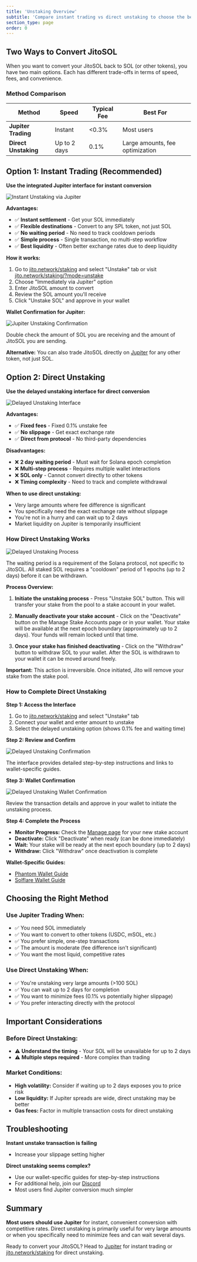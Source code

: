 ```yaml
---
title: 'Unstaking Overview'
subtitle: 'Compare instant trading vs direct unstaking to choose the best method'
section_type: page
order: 0
---
```


## Two Ways to Convert JitoSOL

When you want to convert your JitoSOL back to SOL (or other tokens), you have two main options. Each has different trade-offs in terms of speed, fees, and convenience.

### Method Comparison

| Method | Speed | Typical Fee | Best For |
|--------|-------|-------------|----------|
| **Jupiter Trading** | Instant | <0.3% | Most users |
| **Direct Unstaking** | Up to 2 days | 0.1% | Large amounts, fee optimization |

## Option 1: Instant Trading (Recommended)

**Use the integrated Jupiter interface for instant conversion**

![Instant Unstaking via Jupiter](/shared/images/jitosol/stake-page-unstake-section-unstake-via-jup-flow.png)

**Advantages:**
- ✅ **Instant settlement** - Get your SOL immediately  
- ✅ **Flexible destinations** - Convert to any SPL token, not just SOL
- ✅ **No waiting period** - No need to track cooldown periods
- ✅ **Simple process** - Single transaction, no multi-step workflow
- ✅ **Best liquidity** - Often better exchange rates due to deep liquidity

**How it works:**
1. Go to [jito.network/staking](https://jito.network/staking/) and select "Unstake" tab or visit [jito.network/staking/?mode=unstake](https://jito.network/staking/?mode=unstake)
2. Choose "Immediately via Jupiter" option  
3. Enter JitoSOL amount to convert
4. Review the SOL amount you'll receive
5. Click "Unstake SOL" and approve in your wallet

**Wallet Confirmation for Jupiter:**

![Jupiter Unstaking Confirmation](/shared/images/jitosol/stake-page-wallet-confirm-jup-flow-unstake-jitosol.png)

Double check the amount of SOL you are receiving and the amount of JitoSOL you are sending.

**Alternative:** You can also trade JitoSOL directly on [Jupiter](https://jup.ag/) for any other token, not just SOL. 

## Option 2: Direct Unstaking

**Use the delayed unstaking interface for direct conversion**

![Delayed Unstaking Interface](/shared/images/jitosol/stake-page-unstake-section-delayed-unstake.png)

**Advantages:**
- ✅ **Fixed fees** - Fixed 0.1% unstake fee
- ✅ **No slippage** - Get exact exchange rate
- ✅ **Direct from protocol** - No third-party dependencies

**Disadvantages:**
- ❌ **2 day waiting period** - Must wait for Solana epoch completion
- ❌ **Multi-step process** - Requires multiple wallet interactions
- ❌ **SOL only** - Cannot convert directly to other tokens
- ❌ **Timing complexity** - Need to track and complete withdrawal

**When to use direct unstaking:**
- Very large amounts where fee difference is significant
- You specifically need the exact exchange rate without slippage
- You're not in a hurry and can wait up to 2 days
- Market liquidity on Jupiter is temporarily insufficient

### How Direct Unstaking Works

![Delayed Unstaking Process](/shared/images/jitosol/stake-page-unstake-section-delayed-unstake-flow.png)

The waiting period is a requirement of the Solana protocol, not specific to JitoSOL. All staked SOL requires a "cooldown" period of 1 epochs (up to 2 days) before it can be withdrawn.

**Process Overview:**
1. **Initiate the unstaking process** - Press "Unstake SOL" button. This will transfer your stake from the pool to a stake account in your wallet.

2. **Manually deactivate your stake account** - Click on the "Deactivate" button on the Manage Stake Accounts page or in your wallet. Your stake will be available at the next epoch boundary (approximately up to 2 days). Your funds will remain locked until that time.

3. **Once your stake has finished deactivating** - Click on the "Withdraw" button to withdraw SOL to your wallet. After the SOL is withdrawn to your wallet it can be moved around freely.

**Important:** This action is irreversible. Once initiated, Jito will remove your stake from the stake pool.

### How to Complete Direct Unstaking

**Step 1: Access the Interface**
1. Go to [jito.network/staking](https://jito.network/staking/) and select "Unstake" tab
1. Connect your wallet and enter amount to unstake
2. Select the delayed unstaking option (shows 0.1% fee and waiting time)

**Step 2: Review and Confirm**

![Delayed Unstaking Confirmation](/shared/images/jitosol/stake-page-confirm-modal-delayed-flow-unstake-jitosol.png)

The interface provides detailed step-by-step instructions and links to wallet-specific guides.

**Step 3: Wallet Confirmation**

![Delayed Unstaking Wallet Confirmation](/shared/images/jitosol/stake-page-wallet-confirm-delayed-unstake-jitosol.png)

Review the transaction details and approve in your wallet to initiate the unstaking process.

**Step 4: Complete the Process**
- **Monitor Progress:** Check the [Manage page](https://jito.network/manage/) for your new stake account
- **Deactivate:** Click "Deactivate" when ready (can be done immediately)
- **Wait:** Your stake will be ready at the next epoch boundary (up to 2 days)
- **Withdraw:** Click "Withdraw" once deactivation is complete

**Wallet-Specific Guides:**
- [Phantom Wallet Guide](/jitosol/get-started/unstaking-jitosol-flow/unstaking-with-phantom)
- [Solflare Wallet Guide](/jitosol/get-started/unstaking-jitosol-flow/unstaking-with-solflare)

## Choosing the Right Method

### Use Jupiter Trading When:
- ✅ You need SOL immediately
- ✅ You want to convert to other tokens (USDC, mSOL, etc.)
- ✅ You prefer simple, one-step transactions
- ✅ The amount is moderate (fee difference isn't significant)
- ✅ You want the most liquid, competitive rates

### Use Direct Unstaking When:
- ✅ You're unstaking very large amounts (>100 SOL)
- ✅ You can wait up to 2 days for completion
- ✅ You want to minimize fees (0.1% vs potentially higher slippage)
- ✅ You prefer interacting directly with the protocol

## Important Considerations

### Before Direct Unstaking:
- ⚠️ **Understand the timing** - Your SOL will be unavailable for up to 2 days
- ⚠️ **Multiple steps required** - More complex than trading

### Market Conditions:
- **High volatility:** Consider if waiting up to 2 days exposes you to price risk
- **Low liquidity:** If Jupiter spreads are wide, direct unstaking may be better
- **Gas fees:** Factor in multiple transaction costs for direct unstaking

## Troubleshooting

**Instant unstake transaction is failing**
- Increase your slippage setting higher

**Direct unstaking seems complex?**
- Use our wallet-specific guides for step-by-step instructions
- For additional help, join our [Discord](https://discord.gg/jitocommunity)
- Most users find Jupiter conversion much simpler

## Summary

**Most users should use Jupiter** for instant, convenient conversion with competitive rates. Direct unstaking is primarily useful for very large amounts or when you specifically need to minimize fees and can wait several days.

Ready to convert your JitoSOL? Head to [Jupiter](https://jup.ag/) for instant trading or [jito.network/staking](https://jito.network/staking) for direct unstaking.
